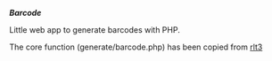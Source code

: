 ***Barcode***

Little web app to generate barcodes with PHP.

The core function (generate/barcode.php) has been copied from [rlt3](https://github.com/rlt3/php-barcode)

